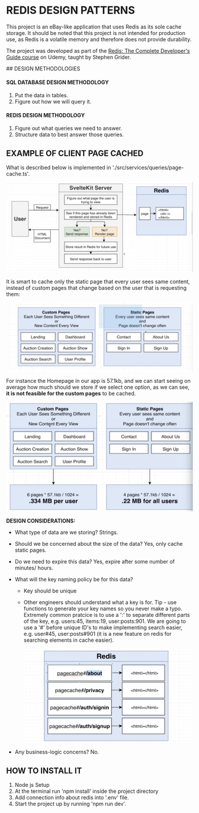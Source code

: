 # REDIS DESIGN PATTERNS

This project is an eBay-like application that uses Redis as its sole cache storage. It should be noted that this project is not intended for production use, as Redis is a volatile memory and therefore does not provide durability.

The project was developed as part of the [Redis: The Complete Developer's Guide course](https://www.udemy.com/course/redis-the-complete-developers-guide-p/) on Udemy, taught by Stephen Grider.

## DESIGN METHODOLOGIES

#### SQL DATABASE DESIGN METHODOLOGY

1. Put the data in tables.
2. Figure out how we will query it.

#### REDIS DESIGN METHODOLOGY

1. Figure out what queries we need to answer.
2. Structure data to best answer those queries.

## EXAMPLE OF  CLIENT PAGE CACHED

What is described below is implemented in './src/services/queries/page-cache.ts'.

![client-page-cached](./img/client-page-cached.png)

It is smart to cache only the static page that every user sees same content, instead of custom pages that change based on the user that is requesting them:

![pages-to-cache-and-not-to](./img/pages-to-cache-and-not-to.png)

For instance the Homepage in our app is 57.1kb, and we can start seeing on average how much should we store if we select one option, as we can see, **it is not feasible for the custom pages** to be cached.

![memory-pages-to-cache](./img/memory-pages-to-cache.png)

**DESIGN CONSIDERATIONS:**

- What type of data are we storing? Strings.

- Should we be concerned about the size of the data? Yes, only cache static pages.

- Do we need to expire this data? Yes, expire after some number of minutes/ hours.

- What will the key naming policy be for this data?

  - Key should be unique

  - Other engineers should understand what a key is for. Tip - use functions to generate your key names so you never make a typo. Extremely common pratcice is to use a ':' to separate different parts of the key, e.g. users:45, items:19, user:posts:901. We are going to use a '#' before unique ID's to make implementing search easier, e.g. user#45, user:posts#901 (it is a new feature on redis for searching elements in cache easier).

    ![identifier-cached-pages](./img/identifier-cached-pages.png)

- Any business-logic concerns? No.

## HOW TO INSTALL IT

1. Node js Setup
2. At the terminal run 'npm install' inside the project directory
3. Add connection info about redis into '.env' file.
4. Start the project up by running 'npm run dev'.

